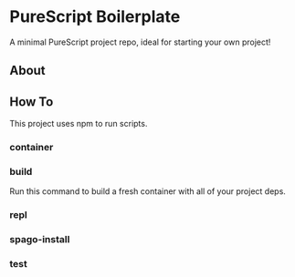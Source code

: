 # PureScript Boilerplate
A minimal PureScript project repo, ideal for starting your own project!

## About

## How To

This project uses npm to run scripts.

### container


### build

Run this command to build a fresh container with all of your project deps.

### repl
### spago-install
### test

